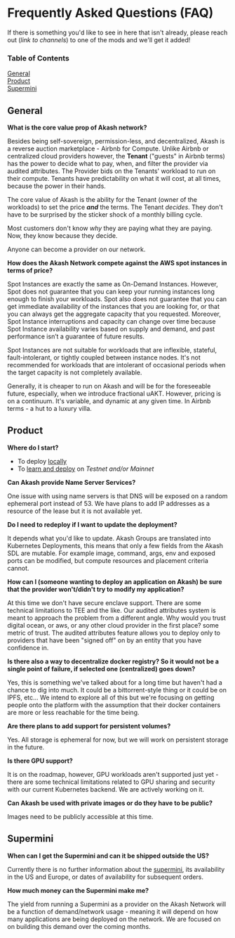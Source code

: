 # Frequently Asked Questions \(FAQ\)

If there is something you'd like to see in here that isn't already, please reach out \(_link to channels_\) to one of the mods and we'll get it added!

### Table of Contents

[General](faq.md#General)  
[Product](faq.md#Product)  
[Supermini](faq.md#Supermini)

## General

**What is the core value prop of Akash network?**

Besides being self-sovereign, permission-less, and decentralized, Akash is a reverse auction marketplace - Airbnb for Compute. Unlike Airbnb or centralized cloud providers however, the **Tenant** \("guests" in Airbnb terms\) has the power to decide what to pay, when, and filter the provider via audited attributes. The Provider bids on the Tenants' workload to run on their compute. Tenants have predictability on what it will cost, at all times, because the power in their hands.

The core value of Akash is the ability for the Tenant \(owner of the workloads\) to set the price _**and**_ the terms. The Tenant _decides_. They don't have to be surprised by the sticker shock of a monthly billing cycle.

Most customers don't know _why_ they are paying what they are paying. Now, they know because they decide.

Anyone can become a provider on our network.

**How does the Akash Network compete against the AWS spot instances in terms of price?**

Spot Instances are exactly the same as On-Demand Instances. However, Spot does not guarantee that you can keep your running instances long enough to finish your workloads. Spot also does not guarantee that you can get immediate availability of the instances that you are looking for, or that you can always get the aggregate capacity that you requested. Moreover, Spot Instance interruptions and capacity can change over time because Spot Instance availability varies based on supply and demand, and past performance isn’t a guarantee of future results.

Spot Instances are not suitable for workloads that are inflexible, stateful, fault-intolerant, or tightly coupled between instance nodes. It's not recommended for workloads that are intolerant of occasional periods when the target capacity is not completely available.

Generally, it is cheaper to run on Akash and will be for the foreseeable future, especially, when we introduce fractional uAKT. However, pricing is on a continuum. It's variable, and dynamic at any given time. In Airbnb terms - a hut to a luxury villa.

## Product

**Where do I start?**

* To deploy [locally](https://github.com/ovrclk/akash)
* To [learn and deploy](https://docs.akash.network/) on _Testnet and/or Mainnet_

**Can Akash provide Name Server Services?**

One issue with using name servers is that DNS will be exposed on a random ephemeral port instead of 53. We have plans to add IP addresses as a resource of the lease but it is not available yet.

**Do I need to redeploy if I want to update the deployment?**

It depends what you'd like to update. Akash Groups are translated into Kubernetes Deployments, this means that only a few fields from the Akash SDL are mutable. For example image, command, args, env and exposed ports can be modified, but compute resources and placement criteria cannot.

**How can I \(someone wanting to deploy an application on Akash\) be sure that the provider won't/didn't try to modify my application?**

At this time we don't have secure enclave support. There are some technical limitations to TEE and the like. Our audited attributes system is meant to approach the problem from a different angle. Why would you trust digital ocean, or aws, or any other cloud provider in the first place? some metric of trust. The audited attributes feature allows you to deploy only to providers that have been "signed off" on by an entity that you have confidence in.

**Is there also a way to decentralize docker registry? So it would not be a single point of failure, if selected one \(centralized\) goes down?**

Yes, this is something we've talked about for a long time but haven't had a chance to dig into much. It could be a bittorrent-style thing or it could be on IPFS, etc... We intend to explore all of this but we're focusing on getting people onto the platform with the assumption that their docker containers are more or less reachable for the time being.

**Are there plans to add support for persistent volumes?**

Yes. All storage is ephemeral for now, but we will work on persistent storage in the future.

**Is there GPU support?**

It is on the roadmap, however, GPU workloads aren't supported just yet - there are some technical limitations related to GPU sharing and security with our current Kubernetes backend. We are actively working on it.

**Can Akash be used with private images or do they have to be public?**

Images need to be publicly accessible at this time.

## Supermini

**When can I get the Supermini and can it be shipped outside the US?**

Currently there is no further information about the [supermini](https://akash.network/supermini), its availability in the US and Europe, or dates of availability for subsequent orders.

**How much money can the Supermini make me?**

The yield from running a Supermini as a provider on the Akash Network will be a function of demand/network usage - meaning it will depend on how many applications are being deployed on the network. We are focused on on building this demand over the coming months.

